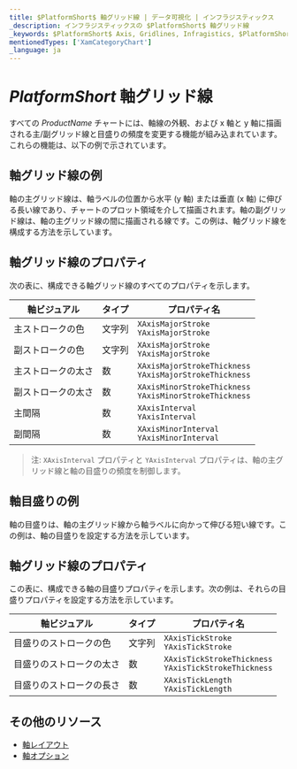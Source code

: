 ```yaml
---
title: $PlatformShort$ 軸グリッド線 | データ可視化 | インフラジスティックス
_description: インフラジスティックスの $PlatformShort$ 軸グリッド線
_keywords: $PlatformShort$ Axis, Gridlines, Infragistics, $PlatformShort$ 軸, グリッド線, インフラジスティックス
mentionedTypes: ['XamCategoryChart']
_language: ja
---
```


# $PlatformShort$ 軸グリッド線

すべての $ProductName$ チャートには、軸線の外観、および x 軸と y 軸に描画される主/副グリッド線と目盛りの頻度を変更する機能が組み込まれています。これらの機能は、以下の例で示されています。

## 軸グリッド線の例

軸の主グリッド線は、軸ラベルの位置から水平 (y 軸) または垂直 (x 軸) に伸びる長い線であり、チャートのプロット領域を介して描画されます。軸の副グリッド線は、軸の主グリッド線の間に描画される線です。この例は、軸グリッド線を構成する方法を示しています。

<code-view style="height: 450px"
           data-demos-base-url="{environment:dvDemosBaseUrl}"
           iframe-src="{environment:dvDemosBaseUrl}/charts/category-chart-axis-gridlines"
           alt="$PlatformShort$ 軸グリッド線の例"
           github-src="charts/category-chart/axis-gridlines">
</code-view>

<div class="divider--half"></div>

## 軸グリッド線のプロパティ

次の表に、構成できる軸グリッド線のすべてのプロパティを示します。

軸ビジュアル           | タイプ    | プロパティ名
-----------------------|---------|-----------------------
主ストロークの色     | 文字列  | `XAxisMajorStroke` <br> `YAxisMajorStroke`
副ストロークの色     | 文字列  | `XAxisMajorStroke` <br> `YAxisMajorStroke`
主ストロークの太さ | 数  | `XAxisMajorStrokeThickness` <br> `YAxisMajorStrokeThickness`
副ストロークの太さ | 数  | `XAxisMinorStrokeThickness` <br> `YAxisMinorStrokeThickness`
主間隔         | 数  | `XAxisInterval` <br> `YAxisInterval`
副間隔         | 数  | `XAxisMinorInterval` <br> `YAxisMinorInterval`

> 注: `XAxisInterval` プロパティと `YAxisInterval` プロパティは、軸の主グリッド線と軸の目盛りの頻度を制御します。


## 軸目盛りの例

軸の目盛りは、軸の主グリッド線から軸ラベルに向かって伸びる短い線です。この例は、軸の目盛りを設定する方法を示しています。

<code-view style="height: 450px"
           data-demos-base-url="{environment:dvDemosBaseUrl}"
           iframe-src="{environment:dvDemosBaseUrl}/charts/category-chart-axis-tickmarks"
           alt="$PlatformShort$ 軸目盛りの例"
           github-src="charts/category-chart/axis-tickmarks">
</code-view>

<div class="divider--half"></div>

## 軸グリッド線のプロパティ

この表に、構成できる軸の目盛りプロパティを示します。次の例は、それらの目盛りプロパティを設定する方法を示しています。 

軸ビジュアル           | タイプ    | プロパティ名
-----------------------|---------|-----------------------
目盛りのストロークの色      | 文字列  | `XAxisTickStroke` <br> `YAxisTickStroke`
目盛りのストロークの太さ  | 数  | `XAxisTickStrokeThickness` <br> `YAxisTickStrokeThickness`
目盛りのストロークの長さ     | 数  | `XAxisTickLength` <br> `YAxisTickLength`


## その他のリソース

- [軸レイアウト](chart-axis-layouts.md)
- [軸オプション](chart-axis-options.md)